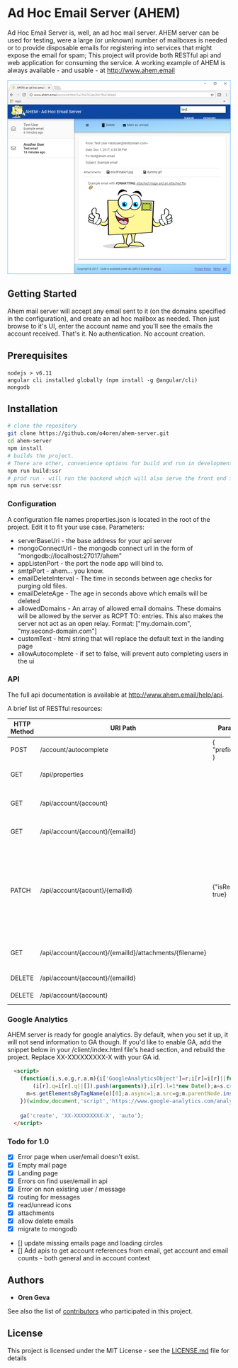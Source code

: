 
# Ad Hoc Email Server (AHEM)

Ad Hoc Email Server is, well, an ad hoc mail server. 
AHEM server can be used for testing, were a large (or unknown) number of mailboxes is needed or to provide disposable emails for registering into services that might expose the email for spam;
This project will provide both RESTful api and web application for consuming the service.
A working example of AHEM is always available - and usable - at http://www.ahem.email


![Alt text](/client/assets/images/screenshot.png?raw=true "AHEM mail server")

## Getting Started
Ahem mail server will accept any email sent to it (on the domains specified in the configuration), and create an ad hoc mailbox as needed.
Then just browse to it's UI, enter the account name and you'll see the emails the account received.
That's it. No authentication. No account creation.

## Prerequisites
```
nodejs > v6.11 
angular cli installed globally (npm install -g @angular/cli)
mongodb
```

## Installation
```bash
# clone the repository
git clone https://github.com/o4oren/ahem-server.git
cd ahem-server
npm install
# builds the project.
# There are other, convenience options for build and run in development mode.
npm run build:ssr
# prod run - will run the backend which will also serve the front end form the `dist` folder.
npm run serve:ssr
```

### Configuration
A configuration file names properties.json is located in the root of the project.
Edit it to fit your use case.
Parameters:
* serverBaseUri - the base address for your api server
* mongoConnectUrl - the mongodb connect url in the form of "mongodb://localhost:27017/ahem"
* appListenPort - the port the node app will bind to.
* smtpPort - ahem... you know.
* emailDeleteInterval - The time in seconds between age checks for purging old files.
* emailDeleteAge - The age in seconds above which emails will be deleted
* allowedDomains - An array of allowed email domains. These domains will be allowed by the server as RCPT TO: entries. This also makes the server not act as an open relay. Format: ["my.domain.com", "my.second-domain.com"]
* customText - html string that will replace the default text in the landing page
* allowAutocomplete - if set to false, will prevent auto completing users in the ui

### API

The full api documentation is available at http://www.ahem.email/help/api.

A brief list of RESTful resources:

HTTP Method | URI Path | Parameters | Descritpion
--- | --- | --- | ---
POST | /account/autocomplete | { "prefix":"value" } | Returns a partial list of accounts
GET | /api/properties | |returns the properties.json content
GET | /api/account/{account} | |returns a list of the email objects in the account
GET | /api/account/{account}/{emailId} | |Gets the contents of a specific email
PATCH | /api/account/{acount}/{emailId} | {"isRead" : true} |Updates the emailInfo object (representation of the email meta data in the user's account. Currently, only the isRead field is supported.
GET | /api/account/{account}/{emailId}/attachments/{filename} | |Downloads a specific attachment form an email
DELETE | /api/account/{account}/{emailId} | |Deletes a specific email
DELETE | /api/account/{account} | | Deletes a whole account

### Google Analytics

AHEM server is ready for google analytics. By default, when you set it up, it will not send information to GA though.
If you'd like to enable GA, add the snippet below in your /client/index.html file's head section, and rebuild the project.
Replace XX-XXXXXXXXX-X with your GA id.
```html
  <script>
    (function(i,s,o,g,r,a,m){i['GoogleAnalyticsObject']=r;i[r]=i[r]||function(){
        (i[r].q=i[r].q||[]).push(arguments)},i[r].l=1*new Date();a=s.createElement(o),
      m=s.getElementsByTagName(o)[0];a.async=1;a.src=g;m.parentNode.insertBefore(a,m)
    })(window,document,'script','https://www.google-analytics.com/analytics.js','ga');

    ga('create', 'XX-XXXXXXXXX-X', 'auto');
  </script>
```

### Todo for 1.0

- [x] Error page when user/email doesn't exist.
- [x] Empty mail page
- [x] Landing page
- [x] Errors on find user/email in api
- [x] Error on non existing user / message
- [x] routing for messages
- [x] read/unread icons
- [x] attachments
- [x] allow delete emails
- [x] migrate to mongodb
- [] update missing emails page and loading circles
- [] Add apis to get account references from email, get account and email counts - both general and in account context


## Authors

* **Oren Geva**

See also the list of [contributors](https://github.com/o4oren/ahem-server/contributors) who participated in this project.

## License

This project is licensed under the MIT License - see the [LICENSE.md](LICENSE.md) file for details



